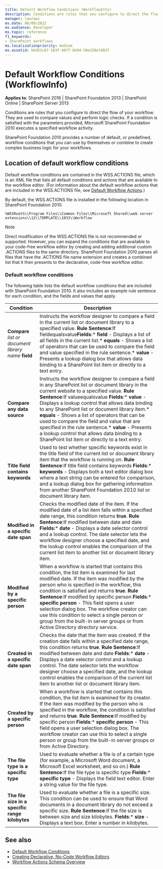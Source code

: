 ```yaml
---
title: Default Workflow Conditions (WorkflowInfo)
description: Conditions are rules that you configure to direct the flow of your workflow.
manager: laurawi
ms.date: 06/09/2022
ms.audience: Developer
ms.topic: reference
f1_keywords:
- SharePoint workflows
ms.localizationpriority: medium
ms.assetid: b6d52c67-103f-487f-bb94-58e338e7d03f
---
```


# Default Workflow Conditions (WorkflowInfo)

**Applies to**: SharePoint 2016 | SharePoint Foundation 2013 | SharePoint Online | SharePoint Server 2013

Conditions are rules that you configure to direct the flow of your workflow. They are used to compare values and perform logic checks. If a condition is satisfied with the parameters provided, Microsoft SharePoint Foundation 2010 executes a specified workflow activity.

SharePoint Foundation 2010 provides a number of default, or predefined, workflow conditions that you can use by themselves or combine to create complex business logic for your workflows.

## Location of default workflow conditions

Default workflow conditions are contained in the WSS.ACTIONS file, which is an XML file that lists all default conditions and actions that are available to the workflow editor. (For information about the default workflow actions that are included in the WSS.ACTIONS file, see [Default Workflow Actions](default-workflow-actions-workflowinfo.md).)

By default, the WSS.ACTIONS file is installed in the following location in SharePoint Foundation 2010:

```%WSSRoot%\\Program Files\\Common Files\\Microsoft Shared\\web server extensions\\12\\TEMPLATE\\1033\\Workflow```

> [!NOTE]
> Direct modification of the WSS.ACTIONS file is not recommended or supported. However, you can expand the conditions that are available to your code-free workflow editor by creating and adding additional custom .ACTIONS files to the same directory. SharePoint Foundation 2010 parses all files that have the .ACTIONS file name extension and creates a combined list that it then presents to the declarative, code-free workflow editor.

### Default workflow conditions

The following table lists the default workflow conditions that are included with SharePoint Foundation 2010. It also includes an example rule sentence for each condition, and the fields and values that apply.


| Condition | Description |
| --- | --- |
| **Compare** *list or document library name* **field** | Instructs the workflow designer to compare a field in the current list or document library to a specified value. **Rule Sentence**:If fieldequalsvalue**Fields**:* **field** - Displays a list of all fields in the current list.* **equals** - Shows a list of operators that can be used to compare the field and value specified in the rule sentence.* **value** - Presents a lookup dialog box that allows data binding to a SharePoint list item or directly to a text entry. |
| **Compare any data source** | Instructs the workflow designer to compare a field in any SharePoint list or document library in the current website to a specified value. **Rule Sentence**:If valueequalsvalue **Fields**:* **value** - Displays a lookup control that allows data binding to any SharePoint list or document library item.* **equals** - Shows a list of operators that can be used to compare the field and value that are specified in the rule sentence.* **value** - Presents a lookup control that allows data binding to a SharePoint list item or directly to a text entry. |
| **Title field contains keywords** | Used to test whether specific keywords exist in the title field of the current list or document library item that the workflow is running on. **Rule Sentence**:If title field contains keywords **Fields**:* **keywords** - Displays both a text editor dialog box where a text string can be entered for comparison, and a lookup dialog box for gathering information from another SharePoint Foundation 2010 list or document library item. |
| **Modified in a specific date span** | Checks the modified date of the item. If the modified date of a list item falls within a specified date range, this condition returns **true**. **Rule Sentence**:If modified between date and date **Fields:*** **date** - Displays a date selector control and a lookup control. The date selector lets the workflow designer choose a specified date, and the lookup control enables the comparison of the current list item to another list or document library item. |
| **Modified by a specific person** | When a workflow is started that contains this condition, the list item is examined for last modified date. If the item was modified by the person who is specified in the workflow, this condition is satisfied and returns **true**. **Rule Sentence**:If modified by specific person **Fields**:* **specific person** - This field opens a user selection dialog box. The workflow creator can use this condition to select a single person or group from the built-in server groups or from Active Directory directory service. |
| **Created in a specific date span** | Checks the date that the item was created. If the creation date falls within a specified date range, this condition returns **true**. **Rule Sentence**:If modified between date and date **Fields**:* **date** - Displays a date selector control and a lookup control. The date selector lets the workflow designer choose a specified date, and the lookup control enables the comparison of the current list item to another list or document library item. |
| **Created by a specific person** | When a workflow is started that contains this condition, the list item is examined for its creator. If the item was modified by the person who is specified in the workflow, the condition is satisfied and returns **true**. **Rule Sentence**:If modified by specific person **Fields**:* **specific person** - This field opens a user selection dialog box. The workflow creator can use this to select a single person or group from the built-in server groups or from Active Directory. |
| **The file type is a specific type** | Used to evaluate whether a file is of a certain type (for example, a Microsoft Word document, a Microsoft Excel worksheet, and so on.) **Rule Sentence**:If the file type is specific type **Fields**:* **specific type** - Displays the field text editor. Enter a string value for the file type. |
| **The file size in a specific range kilobytes** | Used to evaluate whether a file is a specific size. This condition can be used to ensure that Word documents in a document library do not exceed a specific size. **Rule Sentence**:If the file size is between size and size kilobytes. **Fields**:* **size** - Displays a text box. Enter a number in kilobytes. |

## See also

- [Default Workflow Conditions](default-workflow-conditions-workflowinfo.md)
- [Creating Declarative, No-Code Workflow Editors](https://msdn.microsoft.com/library/office/bb417436.aspx)
- [Workflow Actions Schema Overview](https://msdn.microsoft.com/library/office/bb897626.aspx)
